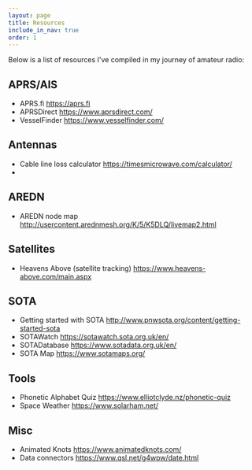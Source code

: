 ```yaml
---
layout: page
title: Resources
include_in_nav: true
order: 1
---
```


Below is a list of resources I've compiled in my journey of amateur radio:

## APRS/AIS

- APRS.fi <https://aprs.fi>
- APRSDirect <https://www.aprsdirect.com/>
- VesselFinder <https://www.vesselfinder.com/>

## Antennas

- Cable line loss calculator <https://timesmicrowave.com/calculator/>
-

## AREDN

- AREDN node map <http://usercontent.arednmesh.org/K/5/K5DLQ/livemap2.html>

## Satellites

- Heavens Above (satellite tracking) <https://www.heavens-above.com/main.aspx>

## SOTA

- Getting started with SOTA <http://www.pnwsota.org/content/getting-started-sota>
- SOTAWatch <https://sotawatch.sota.org.uk/en/>
- SOTADatabase <https://www.sotadata.org.uk/en/>
- SOTA Map <https://www.sotamaps.org/>

## Tools

- Phonetic Alphabet Quiz <https://www.elliotclyde.nz/phonetic-quiz>
- Space Weather <https://www.solarham.net/>

## Misc

- Animated Knots <https://www.animatedknots.com/>
- Data connectors <https://www.qsl.net/g4wpw/date.html>
